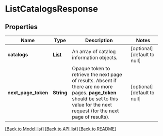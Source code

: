 # ListCatalogsResponse
## Properties

| Name | Type | Description | Notes |
|------------ | ------------- | ------------- | -------------|
| **catalogs** | [**List**](CatalogInfo.md) | An array of catalog information objects. | [optional] [default to null] |
| **next\_page\_token** | **String** | Opaque token to retrieve the next page of results. Absent if there are no more pages. __page_token__ should be set to this value for the next request (for the next page of results).  | [optional] [default to null] |

[[Back to Model list]](../README.md#documentation-for-models) [[Back to API list]](../README.md#documentation-for-api-endpoints) [[Back to README]](../README.md)

